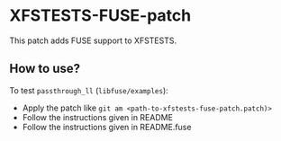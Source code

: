 # XFSTESTS-FUSE-patch
This patch adds FUSE support to XFSTESTS.

## How to use?

To test `passthrough_ll` (`libfuse/examples`):

- Apply the patch like `git am <path-to-xfstests-fuse-patch.patch)>`
- Follow the instructions given in README
- Follow the instructions given in README.fuse

